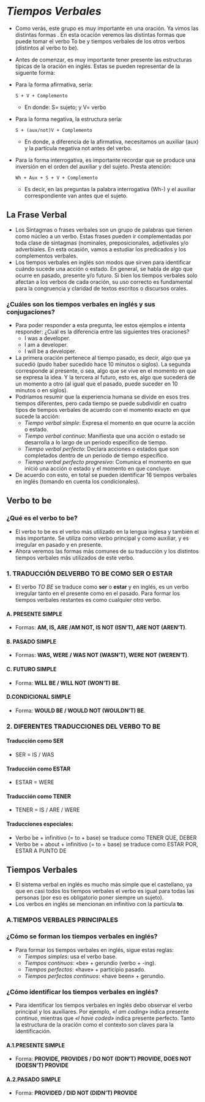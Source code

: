 # ***Tiempos Verbales***
- Como verás, este grupo es muy importante en una oración. Ya vimos las distintas formas . En esta ocación veremos las  distintas formas que puede tomar el verbo To be y tiempos verbales de los otros verbos (distintos al verbo to be).
- Antes de comenzar, es muy importante tener presente las estructuras típicas de la oración en inglés. Estas se pueden representar de la siguente forma:

- Para la forma afirmativa, sería:

      S + V + Complemento
  - En donde: S= sujeto; y   V= verbo

- Para la forma negativa, la estructura sería: 

      S + (aux/not)V + Complemento
  - En donde, a diferencia de la afirmativa, necesitamos un auxiliar (aux) y la partícula negativa not antes del verbo.

- Para la forma interrogativa, es importante recordar que se produce una inversión en el orden del auxiliar y del sujeto. Presta atención:

      Wh + Aux + S + V + Complemento
  - Es decir, en las preguntas la palabra interrogativa (Wh-) y el auxiliar correspondiente van antes que el sujeto.

## La Frase Verbal
- Los Sintagmas o frases verbales son un grupo de palabras que tienen como núcleo a un verbo. Estas frases pueden ir complementadas por toda clase de sintagmas (nominales, preposicionales, adjetivales y/o adverbiales. En esta ocasión, vamos a estudiar los predicados y los complementos verbales.
- Los tiempos verbales en inglés son modos que sirven para identificar cuándo sucede una acción o estado. En general, se habla de algo que ocurre en pasado, presente y/o futuro. Si bien los tiempos verbales solo afectan a los verbos de cada oración, su uso correcto es fundamental para la congruencia y claridad de textos escritos o discursos orales.

### ¿Cuáles son los tiempos verbales en inglés y sus conjugaciones?
- Para poder responder a esta pregunta, lee estos ejemplos e intenta responder: ¿Cuál es la diferencia entre las siguientes tres oraciones? 
  - I was a developer.
  - I am a developer.
  - I will be a developer.
- La primera oración pertenece al tiempo pasado, es decir, algo que ya sucedió (pudo haber sucedido hace 10 minutos o siglos). La segunda corresponde al presente, o sea, algo que se vive en el momento en que se expresa la idea. Y la tercera al futuro, esto es, algo que sucederá de un momento a otro (al igual que el pasado, puede suceder en 10 minutos o en siglos).
- Podríamos resumir que la experiencia humana se divide en esos tres tiempos diferentes, pero cada tiempo se puede 
subdividir en cuatro tipos de tiempos verbales de acuerdo con el momento exacto en que sucede la acción:
  - *Tiempo verbal simple*: Expresa el momento en que ocurre la acción o estado.
  - *Tiempo verbal continuo*: Manifiesta que una acción o estado se desarrolla a lo largo de un periodo específico de tiempo.
  - *Tiempo verbal perfecto*: Declara acciones o estados que son completados dentro de un periodo de tiempo específico.
  - *Tiempo verbal perfecto progresivo*: Comunica el momento en que inició una acción o estado y el momento en que concluye.
- De acuerdo con esto, en total se pueden identificar 16 tiempos verbales en inglés (tomando en cuenta los condicionales).

## Verbo to be 
### ¿Qué es el verbo to be?
- El verbo to be es el verbo más utilizado en la lengua inglesa y también el más importante. Se utiliza como verbo principal y como auxiliar, y es irregular en pasado y en presente. 
- Ahora veremos las formas más comunes de su traducción y los distintos tiempos verbales más utilizados de este verbo.
### 1. TRADUCCIÓN DELVERBO TO BE COMO SER O ESTAR
- El verbo *TO BE* se traduce como **ser** o **estar** y en inglés, es un verbo irregular tanto en el presente como en el pasado. Para formar los tiempos verbales restantes es como cualquier otro verbo.
#### A. PRESENTE SIMPLE
- Formas: **AM, IS, ARE /AM NOT, IS NOT (ISN’T), ARE NOT (AREN’T)**.
#### B. PASADO SIMPLE
- Formas: **WAS, WERE / WAS NOT (WASN’T), WERE NOT (WEREN’T)**.
#### C. FUTURO SIMPLE
- Forma: **WILL BE / WILL NOT (WON’T) BE**.
#### D.CONDICIONAL SIMPLE
- Forma: **WOULD BE / WOULD NOT (WOULDN’T) BE**.

### 2. DIFERENTES TRADUCCIONES DEL VERBO TO BE
#### Traducción como SER
- SER = IS / WAS
#### Traducción como ESTAR
- ESTAR = WERE
#### Traducción como TENER
- TENER = IS / ARE / WERE
#### Traducciones especiales:
- Verbo be + infinitivo (= to + base) se traduce como TENER QUE, DEBER
- Verbo be + about + infinitivo (= to + base) se traduce como ESTAR POR, ESTAR A PUNTO DE

## Tiempos Verbales
- El sistema verbal en inglés es mucho más simple que el castellano, ya que en casi todos los tiempos verbales el verbo es igual para todas las personas (por eso es obligatorio poner siempre un sujeto).
- Los verbos en inglés se mencionan en infinitivo con la partícula **to**.

### A.TIEMPOS VERBALES PRINCIPALES
### ¿Cómo se forman los tiempos verbales en inglés?
- Para formar los tiempos verbales en inglés, sigue estas reglas:
  - *Tiempos simples*: usa el verbo base.
  - *Tiempos continuos*: «be» + gerundio (verbo + -ing).
  - *Tiempos perfectos*: «have» + participio pasado.
  - *Tiempos perfectos continuos*: «have been» + gerundio.

### ¿Cómo identificar los tiempos verbales en inglés?
- Para identificar los tiempos verbales en inglés debo observar el verbo principal y los auxiliares. Por ejemplo, *«I am coding»* indica presente continuo, mientras que *«I have coded»* indica presente perfecto. Tanto la estructura de la oración como el contexto son claves para la identificación.
#### A.1.PRESENTE SIMPLE
- Forma: **PROVIDE, PROVIDES / DO NOT (DON’T) PROVIDE, DOES NOT (DOESN’T) PROVIDE**
#### A.2.PASADO SIMPLE
- Forma: **PROVIDED / DID NOT (DIDN’T) PROVIDE**



